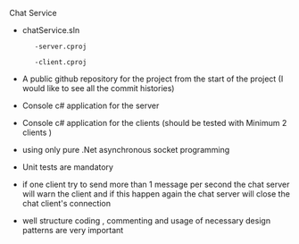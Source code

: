 Chat Service

- chatService.sln

         -server.cproj

         -client.cproj 

- A public github repository for the project from the start of the project (I would like to see all the commit histories) 

- Console c# application for the server  

- Console c# application for the clients (should be tested with Minimum 2 clients )

- using only pure .Net asynchronous  socket programming 

- Unit tests are mandatory 

- if one client try to send more than 1 message per second the chat server will warn the client and if this happen again the chat server will close the chat client's connection 

- well structure coding , commenting and usage of necessary design patterns are very important  
